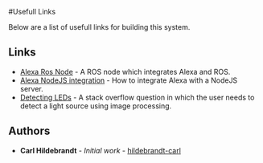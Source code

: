 #Usefull Links

Below are a list of usefull links for building this system.

## Links

* [Alexa Ros Node](https://github.com/mdeyo/alexa-node-ROS) - A ROS node which integrates Alexa and ROS.
* [Alexa NodeJS integration](https://wisecodeck.blogspot.com/2016/08/how-to-building-amazon-alexa-skill-with.html) - How to integrate Alexa with a NodeJS server.
* [Detecting LEDs](https://stackoverflow.com/questions/10702105/detecting-led-object-status-from-image) - A stack overflow question in which the user needs to detect a light source using image processing.

## Authors

* **Carl Hildebrandt** - *Initial work* - [hildebrandt-carl](https://github.com/hildebrandt-carl)